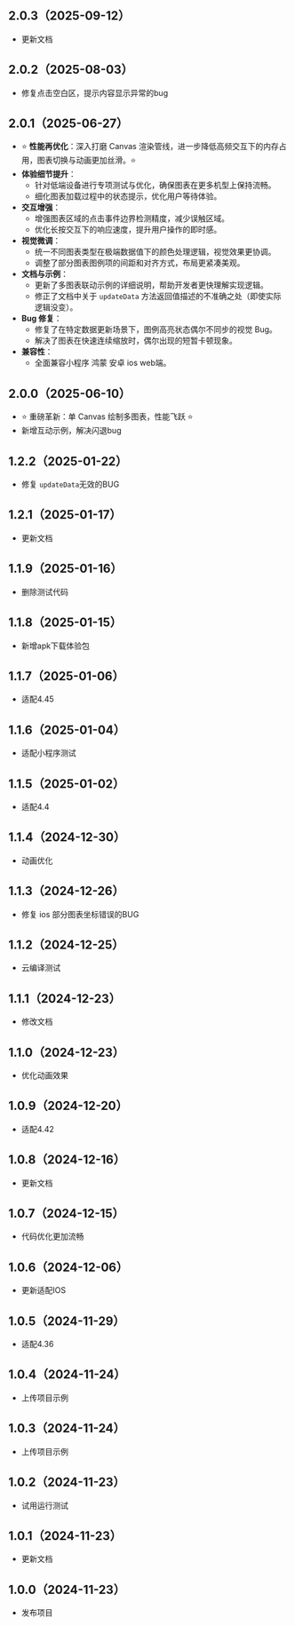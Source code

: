 ## 2.0.3（2025-09-12）
- 更新文档
## 2.0.2（2025-08-03）
- 修复点击空白区，提示内容显示异常的bug
## 2.0.1（2025-06-27）
- ⭐ **性能再优化**：深入打磨 Canvas 渲染管线，进一步降低高频交互下的内存占用，图表切换与动画更加丝滑。⭐
- **体验细节提升**：
    - 针对低端设备进行专项测试与优化，确保图表在更多机型上保持流畅。
    - 细化图表加载过程中的状态提示，优化用户等待体验。
- **交互增强**：
    - 增强图表区域的点击事件边界检测精度，减少误触区域。
    - 优化长按交互下的响应速度，提升用户操作的即时感。
- **视觉微调**：
    - 统一不同图表类型在极端数据值下的颜色处理逻辑，视觉效果更协调。
    - 调整了部分图表图例项的间距和对齐方式，布局更紧凑美观。
- **文档与示例**：
    - 更新了多图表联动示例的详细说明，帮助开发者更快理解实现逻辑。
    - 修正了文档中关于 `updateData` 方法返回值描述的不准确之处（即使实际逻辑没变）。
- **Bug 修复**：
    - 修复了在特定数据更新场景下，图例高亮状态偶尔不同步的视觉 Bug。
    - 解决了图表在快速连续缩放时，偶尔出现的短暂卡顿现象。
- **兼容性**：
    - 全面兼容小程序 鸿蒙 安卓 ios web端。
## 2.0.0（2025-06-10）
- ⭐ 重磅革新：单 Canvas 绘制多图表，性能飞跃 ⭐
- 新增互动示例，解决闪退bug
## 1.2.2（2025-01-22）
- 修复 `updateData`无效的BUG
## 1.2.1（2025-01-17）
- 更新文档
## 1.1.9（2025-01-16）
- 删除测试代码
## 1.1.8（2025-01-15）
- 新增apk下载体验包
## 1.1.7（2025-01-06）
- 适配4.45
## 1.1.6（2025-01-04）
- 适配小程序测试
## 1.1.5（2025-01-02）
- 适配4.4
## 1.1.4（2024-12-30）
- 动画优化
## 1.1.3（2024-12-26）
- 修复 ios 部分图表坐标错误的BUG 
## 1.1.2（2024-12-25）
- 云编译测试
## 1.1.1（2024-12-23）
- 修改文档
## 1.1.0（2024-12-23）
- 优化动画效果
## 1.0.9（2024-12-20）
- 适配4.42
## 1.0.8（2024-12-16）
- 更新文档
## 1.0.7（2024-12-15）
- 代码优化更加流畅
## 1.0.6（2024-12-06）
- 更新适配IOS
## 1.0.5（2024-11-29）
- 适配4.36
## 1.0.4（2024-11-24）
- 上传项目示例
## 1.0.3（2024-11-24）
- 上传项目示例
## 1.0.2（2024-11-23）
- 试用运行测试
## 1.0.1（2024-11-23）
- 更新文档
## 1.0.0（2024-11-23）
- 发布项目
